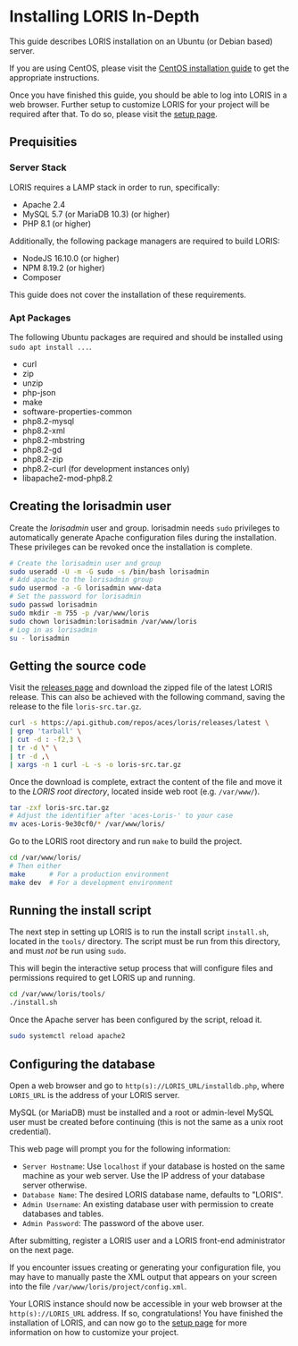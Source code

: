 # Installing LORIS In-Depth

This guide describes LORIS installation on an Ubuntu (or Debian based) server.

If you are using CentOS, please visit the [CentOS installation guide](../CentOS/README.md) to get the appropriate instructions.

Once you have finished this guide, you should be able to log into LORIS in a web browser. Further setup to customize LORIS for your project will be required after that. To do so, please visit the [setup page](https://github.com/aces/Loris/wiki/Setup).

## Prequisities

### Server Stack

LORIS requires a LAMP stack in order to run, specifically:

* Apache 2.4
* MySQL 5.7 (or MariaDB 10.3) (or higher)
* PHP 8.1 (or higher)

Additionally, the following package managers are required to build LORIS:

* NodeJS 16.10.0 (or higher)
* NPM 8.19.2 (or higher)
* Composer

This guide does not cover the installation of these requirements.

### Apt Packages

The following Ubuntu packages are required and should be installed using `sudo apt install ...`.

* curl
* zip
* unzip
* php-json
* make
* software-properties-common
* php8.2-mysql
* php8.2-xml
* php8.2-mbstring
* php8.2-gd
* php8.2-zip
* php8.2-curl (for development instances only)
* libapache2-mod-php8.2

## Creating the lorisadmin user

Create the _lorisadmin_ user and group. lorisadmin needs `sudo` privileges to automatically generate Apache configuration files during the installation. These privileges can be revoked once the installation is complete.

```bash
# Create the lorisadmin user and group
sudo useradd -U -m -G sudo -s /bin/bash lorisadmin
# Add apache to the lorisadmin group
sudo usermod -a -G lorisadmin www-data
# Set the password for lorisadmin
sudo passwd lorisadmin
sudo mkdir -m 755 -p /var/www/loris
sudo chown lorisadmin:lorisadmin /var/www/loris
# Log in as lorisadmin
su - lorisadmin
```

## Getting the source code

Visit the [releases page](https://github.com/aces/loris/releases) and download the zipped file of the latest LORIS release. This can also be achieved with the following command, saving the release to the file `loris-src.tar.gz`.

```bash
curl -s https://api.github.com/repos/aces/loris/releases/latest \
| grep 'tarball' \
| cut -d : -f2,3 \
| tr -d \" \
| tr -d ,\
| xargs -n 1 curl -L -s -o loris-src.tar.gz
```

Once the download is complete, extract the content of the file and move it to the _LORIS root directory_, located inside web root (e.g. `/var/www/`).

```bash
tar -zxf loris-src.tar.gz
# Adjust the identifier after 'aces-Loris-' to your case
mv aces-Loris-9e30cf0/* /var/www/loris/
```

Go to the LORIS root directory and run `make` to build the project.

```bash
cd /var/www/loris/
# Then either
make      # For a production environment
make dev  # For a development environment
```

## Running the install script

The next step in setting up LORIS is to run the install script `install.sh`, located in the `tools/` directory. The script must be run from this directory, and must _not_ be run using `sudo`.

This will begin the interactive setup process that will configure files and permissions required to get LORIS up and running.

```bash
cd /var/www/loris/tools/
./install.sh
```

Once the Apache server has been configured by the script, reload it.

```bash
sudo systemctl reload apache2
```

## Configuring the database

Open a web browser and go to `http(s)://LORIS_URL/installdb.php`, where `LORIS_URL` is the address of your LORIS server.

MySQL (or MariaDB) must be installed and a root or admin-level MySQL user must be created before continuing (this is not the same as a unix root credential).

This web page will prompt you for the following information:

* `Server Hostname`: Use `localhost` if your database is hosted on the same machine as your web server. Use the IP address of your database server otherwise.
* `Database Name`: The desired LORIS database name, defaults to "LORIS".
* `Admin Username`: An existing database user with permission to create databases and tables.
* `Admin Password`: The password of the above user.

After submitting, register a LORIS user and a LORIS front-end administrator on the next page.

If you encounter issues creating or generating your configuration file, you may have to manually paste the XML output that appears on your screen into the file `/var/www/loris/project/config.xml`.

Your LORIS instance should now be accessible in your web browser at the `http(s)://LORIS_URL` address. If so, congratulations! You have finished the installation of LORIS, and can now go to the [setup page](https://github.com/aces/Loris/wiki/Setup) for more information on how to customize your project.
